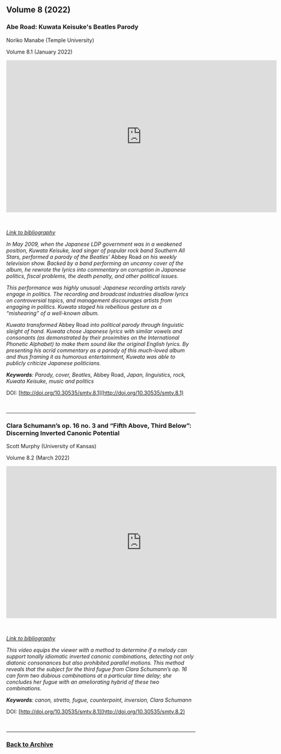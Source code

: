 ## Volume 8 (2022)

### Abe Road: Kuwata Keisuke's Beatles Parody
Noriko Manabe (Temple University)

Volume 8.1 (January 2022)

<div class="intrinsic-container intrinsic-container-16x9">
<center><iframe src="https://player.vimeo.com/video/499341430?title=0&byline=0&portrait=0" width="720" height="405" frameborder="0" allow="autoplay; fullscreen" allowfullscreen></iframe></center>
</div><p>&nbsp;</p>

*[Link to bibliography](http://www.smt-v.org/bibliographies/8_1_Manabe.pdf)*

*In May 2009, when the Japanese LDP government was in a weakened position, Kuwata Keisuke, lead singer of popular rock band Southern All Stars, performed a parody of the Beatles’* Abbey Road *on his weekly television show. Backed by a band performing an uncanny cover of the album, he rewrote the lyrics into commentary on corruption in Japanese politics, fiscal problems, the death penalty, and other political issues.*

*This performance was highly unusual: Japanese recording artists rarely engage in politics. The recording and broadcast industries disallow lyrics on controversial topics, and management discourages artists from engaging in politics. Kuwata staged his rebellious gesture as a “mishearing” of a well-known album.*

*Kuwata transformed* Abbey Road *into political parody through linguistic sleight of hand. Kuwata chose Japanese lyrics with similar vowels and consonants (as demonstrated by their proximities on the International Phonetic Alphabet) to make them sound like the original English lyrics. By presenting his acrid commentary as a parody of this much-loved album and thus framing it as humorous entertainment, Kuwata was able to publicly criticize Japanese politicians.*

***Keywords**: Parody, cover, Beatles,* Abbey Road, *Japan, linguistics, rock, Kuwata Keisuke, music and politics*

DOI: [http://doi.org/10.30535/smtv.8.1](http://doi.org/10.30535/smtv.8.1)
<p>&nbsp;</p>
<hr>


### Clara Schumann’s op. 16 no. 3 and “Fifth Above, Third Below”: Discerning Inverted Canonic Potential
Scott Murphy (University of Kansas)

Volume 8.2 (March 2022)

<div class="intrinsic-container intrinsic-container-16x9">
<center><iframe src="https://player.vimeo.com/video/529139284?title=0&byline=0&portrait=0" width="720" height="405" frameborder="0" allow="autoplay; fullscreen" allowfullscreen></iframe></center>
</div><p>&nbsp;</p>

*[Link to bibliography](http://www.smt-v.org/bibliographies/8_2_Murphy.pdf)*

*This video equips the viewer with a method to determine if a melody can support tonally idiomatic inverted canonic combinations, detecting not only diatonic consonances but also prohibited parallel motions. This method reveals that the subject for the third fugue from Clara Schumann’s op. 16 can form two dubious combinations at a particular time delay; she concludes her fugue with an ameliorating hybrid of these two combinations.*

***Keywords**: canon, stretto, fugue, counterpoint, inversion, Clara Schumann*

DOI: [http://doi.org/10.30535/smtv.8.1](http://doi.org/10.30535/smtv.8.2)
<p>&nbsp;</p>
<hr>

### [Back to Archive](index.md)


